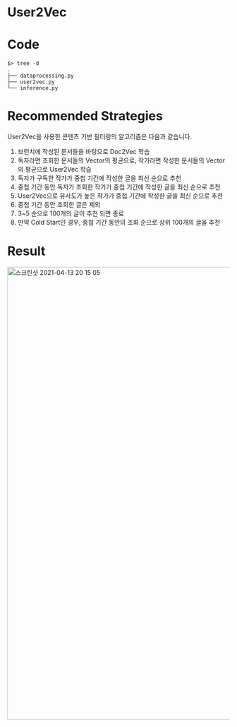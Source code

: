 # User2Vec

# Code

```
$> tree -d
.
├── dataprocessing.py
├── user2vec.py
└── inference.py
```

# Recommended Strategies
User2Vec을 사용한 콘텐츠 기반 필터링의 알고리즘은 다음과 같습니다.
1. 브런치에 작성된 문서들을 바탕으로 Doc2Vec 학습
2. 독자라면 조회한 문서들의 Vector의 평균으로, 작가라면 작성한 문서들의 Vector의 평균으로 User2Vec 학습
3. 독자가 구독한 작가가 중첩 기간에 작성한 글을 최신 순으로 추천
4. 중첩 기간 동안 독자가 조회한 작가가 중첩 기간에 작성한 글을 최신 순으로 추천
5. User2Vec으로 유사도가 높은 작가가 중첩 기간에 작성한 글을 최신 순으로 추천
6. 중첩 기간 동안 조회한 글은 제외
7. 3~5 순으로 100개의 글이 추천 되면 종료
8. 만약 Cold Start인 경우, 중첩 기간 동안의 조회 순으로 상위 100개의 글을 추천

# Result

<img width="1025" alt="스크린샷 2021-04-13 20 15 05" src="https://user-images.githubusercontent.com/55614265/114550812-9778b180-9c9d-11eb-8c8b-dffeca802d3e.png">
